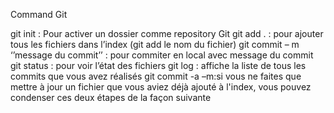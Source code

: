 Command Git

git init : Pour activer un dossier comme repository Git
git add . : pour ajouter  tous les fichiers dans l’index (git add le nom du fichier)
git commit – m ‘’message du commit’’ : pour commiter en local avec message du commit
git status : pour voir l’état des fichiers
git log : affiche la liste de tous les commits que vous avez réalisés 
git commit -a –m:si vous ne faites que mettre à jour un fichier que vous aviez déjà ajouté à l'index, vous pouvez condenser ces deux étapes de la façon suivante
